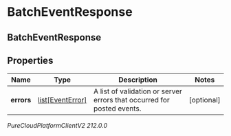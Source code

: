 # BatchEventResponse

## BatchEventResponse

## Properties

|Name | Type | Description | Notes|
|------------ | ------------- | ------------- | -------------|
| **errors** | [list[EventError]](EventError) | A list of validation or server errors that occurred for posted events. | [optional] |



_PureCloudPlatformClientV2 212.0.0_
